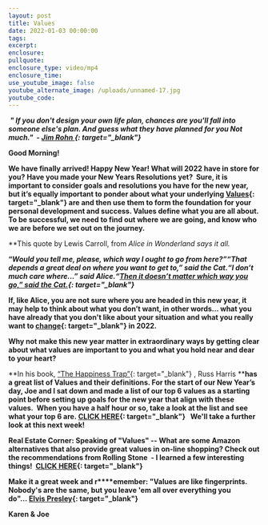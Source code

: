 ```yaml
---
layout: post
title: Values
date: 2022-01-03 00:00:00
tags:
excerpt:
enclosure:
pullquote:
enclosure_type: video/mp4
enclosure_time:
use_youtube_image: false
youtube_alternate_image: /uploads/unnamed-17.jpg
youtube_code:
---
```

***&nbsp;" If you don't design your own life plan, chances are you'll fall into someone else's plan. And guess what they have planned for you Not much."&nbsp; -&nbsp;[Jim Rohn&nbsp;](https://t.e2ma.net/click/3r24md/zwff20l/rqd72e){: target="_blank"}*&nbsp;&nbsp;**

**Good Morning\! &nbsp;**

**We have finally arrived\! Happy New Year\! What will 2022 have in store for you? Have you made your New Years Resolutions yet?&nbsp; Sure, it is important to consider goals and resolutions you have for the new year, but it’s equally important to ponder about what your underlying&nbsp;[Values](https://t.e2ma.net/click/3r24md/zwff20l/nbf72e){: target="_blank"}&nbsp;are and then use them to form the foundation for your personal development and success. Values define what you are all about. To be successful, we need to find out where we are going, and know who we are before we set out on the journey.**

**This quote by Lewis Carroll, from&nbsp;*Alice in Wonderland&nbsp;*says it all.**

**“*Would you tell me, please, which way I ought to go from here?”“That depends a great deal on where you want to get to,” said the Cat.“I don’t much care where...” said Alice.“[Then it doesn’t matter which way you go,” said the Cat.](https://t.e2ma.net/click/3r24md/zwff20l/33f72e){: target="_blank"}***

**If, like Alice, you are not sure where you are headed in this new year, it may help to think about what you don’t want, in other words… what you have already that you don't like about your situation and what you really want to&nbsp;[change](https://t.e2ma.net/click/3r24md/zwff20l/jwg72e){: target="_blank"}&nbsp;in 2022.**

**Why not make this new year matter in extraordinary ways by getting clear about what values are important to you and what you hold near and dear to your heart?&nbsp;**

**In his book,&nbsp;[“The Happiness Trap”](https://t.e2ma.net/click/3r24md/zwff20l/zoh72e){: target="_blank"}&nbsp;, Russ Harris&nbsp;****has a great list of Values and their definitions. For the start of our New Year’s day, Joe and I sat down and made a list of our top 6 values as a starting point before setting up goals for the new year that align with these values.&nbsp; When you have a half hour or so, take a look at the list and see what your top 6 are.&nbsp;[CLICK HERE](https://t.e2ma.net/click/3r24md/zwff20l/fhi72e){: target="_blank"}&nbsp; &nbsp;We'll take a further look at this next week\!**

**Real Estate Corner: Speaking of "Values" -- What are some Amazon alternatives that also provide great values in on-line shopping? Check out the recommendations from Rolling Stone&nbsp; - I learned a few interesting things\! &nbsp;[CLICK HERE](https://t.e2ma.net/click/3r24md/zwff20l/v9i72e){: target="_blank"}&nbsp; &nbsp;**

**Make it a great week and r****emember: "Values are like fingerprints. Nobody's are the same, but you leave 'em all over everything you do"...&nbsp;[Elvis Presley](https://t.e2ma.net/click/3r24md/zwff20l/b2j72e){: target="_blank"}**

**Karen & Joe**

